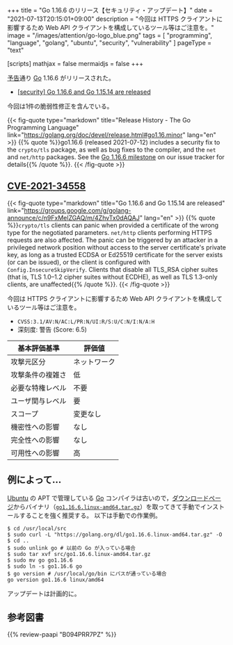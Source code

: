 +++
title = "Go 1.16.6 のリリース【セキュリティ・アップデート】"
date =  "2021-07-13T20:15:01+09:00"
description = "今回は HTTPS クライアントに影響するため Web API クライアントを構成しているツール等はご注意を。"
image = "/images/attention/go-logo_blue.png"
tags  = [ "programming", "language", "golang", "ubuntu", "security", "vulnerability" ]
pageType = "text"

[scripts]
  mathjax = false
  mermaidjs = false
+++

[予告](https://groups.google.com/g/golang-announce/c/JvWG9FUUYT0 "[security] Go 1.16.6 and Go 1.15.14 pre-announcement")通り [Go] 1.16.6 がリリースされた。

- [[security] Go 1.16.6 and Go 1.15.14 are released](https://groups.google.com/g/golang-announce/c/n9FxMelZGAQ/m/4ZhvTx0dAQAJ)

今回は1件の脆弱性修正を含んでいる。

{{< fig-quote type="markdown" title="Release History - The Go Programming Language" link="https://golang.org/doc/devel/release.html#go1.16.minor" lang="en" >}}
{{% quote %}}go1.16.6 (released 2021-07-12) includes a security fix to the `crypto/tls` package, as well as bug fixes to the compiler, and the `net` and `net/http` packages. See the [Go 1.16.6 milestone](https://github.com/golang/go/issues?q=milestone%3AGo1.16.6+label%3ACherryPickApproved) on our issue tracker for details{{% /quote %}}.
{{< /fig-quote >}}

## [CVE-2021-34558]

{{< fig-quote type="markdown" title="Go 1.16.6 and Go 1.15.14 are released" link="https://groups.google.com/g/golang-announce/c/n9FxMelZGAQ/m/4ZhvTx0dAQAJ" lang="en" >}}
{{% quote %}}`crypto/tls` clients can panic when provided a certificate of the wrong type for the negotiated parameters.  `net/http` clients performing HTTPS requests are also affected. The panic can be triggered by an attacker in a privileged network position without access to the server certificate's private key, as long as a trusted ECDSA or Ed25519 certificate for the server exists (or can be issued), or the client is configured with `Config.InsecureSkipVerify`. Clients that disable all TLS_RSA cipher suites (that is, TLS 1.0–1.2 cipher suites without ECDHE), as well as TLS 1.3-only clients, are unaffected{{% /quote %}}.
{{< /fig-quote >}}

今回は HTTPS クライアントに影響するため Web API クライアントを構成しているツール等はご注意を。

- `CVSS:3.1/AV:N/AC:L/PR:N/UI:R/S:U/C:N/I:N/A:H`
- 深刻度: 警告 (Score: 6.5)

| 基本評価基準 | 評価値 |
|--------|-------|
| 攻撃元区分 | ネットワーク |
| 攻撃条件の複雑さ | 低 |
| 必要な特権レベル | 不要 |
| ユーザ関与レベル | 要 |
| スコープ | 変更なし |
| 機密性への影響 | なし |
| 完全性への影響 | なし |
| 可用性への影響 | 高 |

## 例によって...

[Ubuntu] の APT で管理している [Go] コンパイラは古いので，[ダウンロードページ](https://golang.org/dl/ "Downloads - The Go Programming Language")からバイナリ（[`go1.16.6.linux-amd64.tar.gz`](https://golang.org/dl/go1.16.6.linux-amd64.tar.gz)）を取ってきて手動でインストールすることを強く推奨する。
以下は手動での作業例。

```text
$ cd /usr/local/src
$ sudo curl -L "https://golang.org/dl/go1.16.6.linux-amd64.tar.gz" -O
$ cd ..
$ sudo unlink go # 以前の Go が入っている場合
$ sudo tar xvf src/go1.16.6.linux-amd64.tar.gz
$ sudo mv go go1.16.6
$ sudo ln -s go1.16.6 go
$ go version # /usr/local/go/bin にパスが通っている場合
go version go1.16.6 linux/amd64
```

アップデートは計画的に。

[Go]: https://golang.org/ "The Go Programming Language"
[Ubuntu]: https://www.ubuntu.com/ "The leading operating system for PCs, IoT devices, servers and the cloud | Ubuntu"
[CVE-2021-34558]: https://nvd.nist.gov/vuln/detail/CVE-2021-34558

## 参考図書

{{% review-paapi "B094PRR7PZ" %}} <!-- プログラミング言語Go -->
